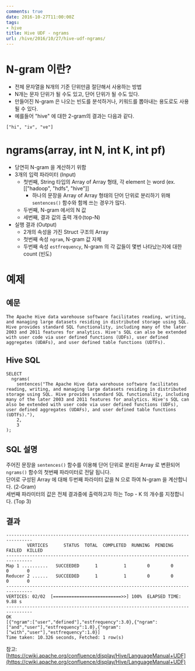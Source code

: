```yaml
---
comments: true
date: 2016-10-27T11:00:00Z
tags:
- hive
title: Hive UDF - ngrams
url: /hive/2016/10/27/hive-udf-ngrams/
---
```


# N-gram 이란?
- 전체 문자열을 N개의 기준 단위만큼 절단해서 사용하는 방법
- N개는 문자 단위가 될 수도 있고, 단어 단위가 될 수도 있다.
- 만들어진 N-gram 은 나오는 빈도를 분석하거나, 키워드를 뽑아내는 용도로도 사용될 수 있다.
- 예를들어 "hive" 에 대한 2-gram의 결과는 다음과 같다.

```
["hi", "iv", "ve"]
```

# ngrams(array<array>, int N, int K, int pf)
- 당연히 N-gram 을 계산하기 위함
- 3개의 입력 파라미터 (Input)
  - 첫번째, String 타입의 Array of Array 형태, 각 element 는 word (ex. [["hadoop", "hdfs", "hive"]]
    - 하나의 문장을 Array of Array 형태의 단어 단위로 분리하기 위해 ```sentences()``` 함수와 함께 쓰는 경우가 많다.
  - 두번째, N-gram 에서의 N 값
  - 세번째, 결과 값의 출력 개수(top-N)
- 실행 결과 (Output)
  - 2개의 속성을 가진 Struct 구조의 Array
  - 첫번째 속성 ```ngram```, N-gram 값 자체
  - 두번째 속성 ```estfrequency```, N-gram 의 각 값들이 몇번 나타났는지에 대한 count (빈도)

# 예제

## 예문

```
The Apache Hive data warehouse software facilitates reading, writing, and managing large datasets residing in distributed storage using SQL. Hive provides standard SQL functionality, including many of the later 2003 and 2011 features for analytics. Hive's SQL can also be extended with user code via user defined functions (UDFs), user defined aggregates (UDAFs), and user defined table functions (UDTFs).
```

## Hive SQL
```
SELECT
  ngrams(
    sentences("The Apache Hive data warehouse software facilitates reading, writing, and managing large datasets residing in distributed storage using SQL. Hive provides standard SQL functionality, including many of the later 2003 and 2011 features for analytics. Hive's SQL can also be extended with user code via user defined functions (UDFs), user defined aggregates (UDAFs), and user defined table functions (UDTFs)."),
    2,
    3
);
```

## SQL 설명
주어진 문장을 ```sentences()``` 함수를 이용해 단어 단위로 분리된 Array 로 변환되어 ```ngrams()``` 함수의 첫번째 파라미터로 전달 됩니다.  
단어로 구성된 Array 에 대해 두번째 파라미터 값을 N 으로 하여 N-gram 을 계산합니다.  (2-Gram)  
세번째 파라미터의 값은 전체 결과중에 출력하고자 하는 Top - K 의 개수를 지정합니다. (Top 3)  

## 결과
```
--------------------------------------------------------------------------------
        VERTICES      STATUS  TOTAL  COMPLETED  RUNNING  PENDING  FAILED  KILLED
--------------------------------------------------------------------------------
Map 1 ..........   SUCCEEDED      1          1        0        0       0       0
Reducer 2 ......   SUCCEEDED      1          1        0        0       0       0
--------------------------------------------------------------------------------
VERTICES: 02/02  [==========================>>] 100%  ELAPSED TIME: 9.88 s
--------------------------------------------------------------------------------
OK
[{"ngram":["user","defined"],"estfrequency":3.0},{"ngram":["and","user"],"estfrequency":1.0},{"ngram":["with","user"],"estfrequency":1.0}]
Time taken: 10.326 seconds, Fetched: 1 row(s)
```

참고: [https://cwiki.apache.org/confluence/display/Hive/LanguageManual+UDF](https://cwiki.apache.org/confluence/display/Hive/LanguageManual+UDF)  

